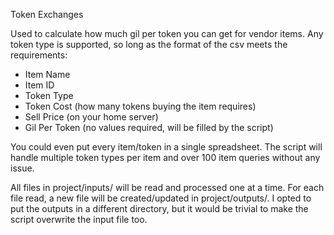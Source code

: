 Token Exchanges

Used to calculate how much gil per token you can get for vendor items.
Any token type is supported, so long as the format of the csv meets the requirements:
* Item Name
* Item ID
* Token Type
* Token Cost (how many tokens buying the item requires)
* Sell Price (on your home server)
* Gil Per Token (no values required, will be filled by the script)

You could even put every item/token in a single spreadsheet. The script will handle multiple token types per item and over 100 item queries without any issue. 

All files in project/inputs/ will be read and processed one at a time. For each file read, a new file will be created/updated in project/outputs/. 
I opted to put the outputs in a different directory, but it would be trivial to make the script overwrite the input file too.

